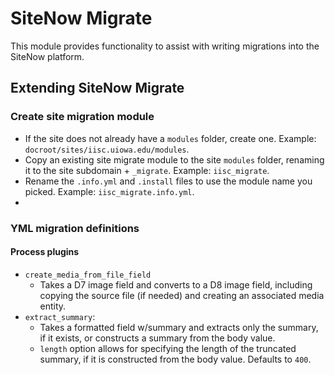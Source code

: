 # SiteNow Migrate

This module provides functionality to assist with writing migrations into the SiteNow platform.

## Extending SiteNow Migrate
### Create site migration module
- If the site does not already have a `modules` folder, create one. Example: `docroot/sites/iisc.uiowa.edu/modules`.
- Copy an existing site migrate module to the site `modules` folder, renaming it to the site subdomain + `_migrate`. Example:  `iisc_migrate`.
- Rename the `.info.yml` and `.install` files to use the module name you picked. Example: `iisc_migrate.info.yml`.
-

### YML migration definitions

#### Process plugins
- `create_media_from_file_field`
  - Takes a D7 image field and converts to a D8 image field, including copying the source file (if needed) and creating an associated media entity.
- `extract_summary`:
  - Takes a formatted field w/summary and extracts only the summary, if it exists, or constructs a summary from the body value.
  - `length` option allows for specifying the length of the truncated summary, if it is constructed from the body value. Defaults to `400`.
